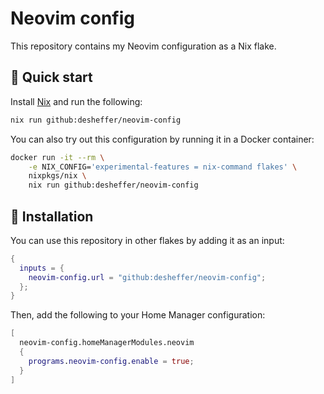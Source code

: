 # Neovim config

This repository contains my Neovim configuration as a Nix flake.

## 🏃 Quick start

Install [Nix][nix-installer] and run the following:

```sh
nix run github:desheffer/neovim-config
```

You can also try out this configuration by running it in a Docker container:

```sh
docker run -it --rm \
    -e NIX_CONFIG='experimental-features = nix-command flakes' \
    nixpkgs/nix \
    nix run github:desheffer/neovim-config
```

## 🔨 Installation

You can use this repository in other flakes by adding it as an input:

```nix
{
  inputs = {
    neovim-config.url = "github:desheffer/neovim-config";
  };
}
```

Then, add the following to your Home Manager configuration:

```nix
[
  neovim-config.homeManagerModules.neovim
  {
    programs.neovim-config.enable = true;
  }
]
```

[nix-installer]: https://github.com/DeterminateSystems/nix-installer
